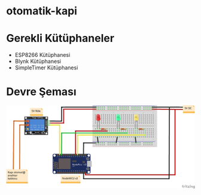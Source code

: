 # otomatik-kapi
# Gerekli Kütüphaneler
- ESP8266 Kütüphanesi
- Blynk Kütüphanesi
- SimpleTimer Kütüphanesi
# Devre Şeması
![sema](https://raw.githubusercontent.com/gazi-dis/otomatik-kapi/master/fritzing_sema.jpg)

